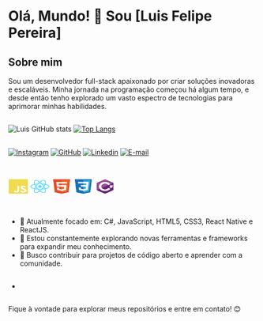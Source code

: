 # Olá, Mundo! 👋 Sou [Luis Felipe Pereira]

## Sobre mim
Sou um desenvolvedor full-stack apaixonado por criar soluções inovadoras e escaláveis. Minha jornada na programação começou há algum tempo, e desde então tenho explorado um vasto espectro de tecnologias para aprimorar minhas habilidades.
 ##
![Luis GitHub stats](https://github-readme-stats.vercel.app/api?username=lipebr321&show_icons=true&theme=onedark)
[![Top Langs](https://github-readme-stats.vercel.app/api/top-langs/?username=lipebr321&layout=donut)](https://github.com/lipebr321/github-readme-stats)
 ##
[![Instagram](https://img.shields.io/badge/Instagram-E4405F?style=for-the-badge&logo=instagram&logoColor=white)](https://www.instagram.com/luisfelipe.p/)
[![GitHub](https://img.shields.io/badge/GitHub-100000?style=for-the-badge&logo=github&logoColor=white)](https://github.com/lipebr321)
[![Linkedin](https://img.shields.io/badge/LinkedIn-0077B5?style=for-the-badge&logo=linkedin&logoColor=white)](https://www.linkedin.com/in/luis-pereira-668837248/)
[![E-mail](https://img.shields.io/badge/Gmail-D14836?style=for-the-badge&logo=gmail&logoColor=white)](luis.lipebr321@gmail.com)
 ##
<div style="display: inline_block"><br>
  <img align="center" alt="Lipe-Js" height="30" width="40" src="https://raw.githubusercontent.com/devicons/devicon/master/icons/javascript/javascript-plain.svg">
  <img align="center" alt="Lipe-React" height="30" width="40" src="https://raw.githubusercontent.com/devicons/devicon/master/icons/react/react-original.svg">
  <img align="center" alt="Lipe-HTML" height="30" width="40" src="https://raw.githubusercontent.com/devicons/devicon/master/icons/html5/html5-original.svg">
  <img align="center" alt="Lipe-CSS" height="30" width="40" src="https://raw.githubusercontent.com/devicons/devicon/master/icons/css3/css3-original.svg">
  <img align="center" alt="Lipe-Csharp" height="30" width="40" src="https://raw.githubusercontent.com/devicons/devicon/master/icons/csharp/csharp-original.svg">
</div><br>

 ##
- 🌟 Atualmente focado em: C#, JavaScript, HTML5, CSS3, React Native e ReactJS.
- 🔭 Estou constantemente explorando novas ferramentas e frameworks para expandir meu conhecimento.
- 🚀 Busco contribuir para projetos de código aberto e aprender com a comunidade.
-  ##

Fique à vontade para explorar meus repositórios e entre em contato! 😊
